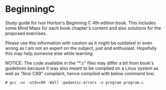 # BeginningC

Study guide for Ivor Horton's Beginning C 4th edition book.
This includes some Mind Maps for each book chapter's content and also solutions for the proposed exercises.

Please use this information with caution as it might be outdated or even wrong as I am not an expert on the subject,
just and enthusiast. Hopefully this may help someone else while learning.

NOTICE: The code available in the "*.c" files may differ a bit from book's guidelines because it was also meant to be
	compiled on a Linux system as well as "Ansi C89" complaint, hence compiled with below command line:
     
	# gcc -xc -std=c89 -Wall -pedantic-errors -o program program.c
